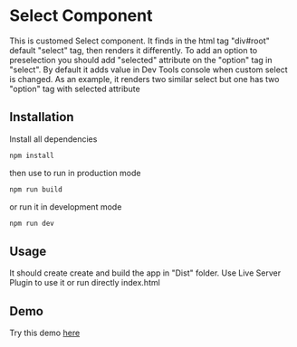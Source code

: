 # Select Component

This is customed Select component. It finds in the html tag "div#root"
default "select" tag, then renders it differently.
To add an option to preselection you should add "selected" attribute on the "option" tag in "select".
By default it adds value in Dev Tools console when custom select is changed.
As an example, it renders two similar select but one has two "option" tag with selected attribute

## Installation  

Install all dependencies

```bash
npm install
```

then use to run in production mode

```bash
npm run build
```

or run it in development mode

```bash
npm run dev
```

## Usage

It should create create and build the app in "Dist" folder. Use Live Server Plugin to use it or run directly index.html


## Demo

Try this demo [here](https://aleksandr-myslivchik.github.io/)
